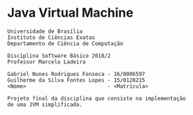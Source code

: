 # Java Virtual Machine 

    Universidade de Brasília
    Instituto de Ciências Exatas
    Departamento de Ciência de Computação

    Disciplina Software Básico 2018/2
    Professor Marcelo Ladeira

    Gabriel Nunes Rodrigues Fonseca - 16/0006597
    Guilherme da Silva Fontes Lopes - 15/0128215
    <Nome>                          - <Matrícula>

    Projeto final da disciplina que consiste na implementação 
    de uma JVM simplificada. 
